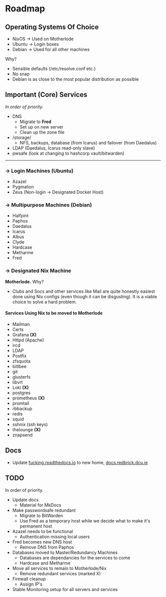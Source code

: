 # Roadmap

## Operating Systems Of Choice

- NixOS -> Used on Motherlode
- Ubuntu -> Login boxes
- Debian -> Used for all other machines

Why?

- Sensible defaults (/etc/resolve.conf etc.)
- No snap
- Debian is as close to the most popular distribution as possible

## Important (Core) Services

_In order of priority._

- DNS
  - Migrate to **Fred**
  - Set up on new server
  - Clean up the zone file
- /storage/
  - NFS, backups, database (from Icarus) and failover (from Daedalus)
- LDAP (Daedalus, Icarus read-only slave)
- pwsafe (look at changing to hashcorp vault/bitwarden)

---

### -> Login Machines (Ubuntu)

- Azazel
- Pygmalion
- Zeus (Non-login -> Designated Docker Host)

### -> Multipurpose Machines (Debian)

- Halfpint
- Paphos
- Daedalus
- Icarus
- Albus
- Clyde
- Hardcase
- Metharme
- Fred

### -> Designated Nix Machine

**Motherlode.**
Why?

- Clubs and Socs and other services like Mail are quite honestly easiest done using Nix configs (even though it can be disgusting). It is a viable choice to solve a hard problem.

#### Services Using Nix to be moved to Motherlode

- Mailman
- Certs
- Grafana **(X)**
- Httpd (Apache)
- ircd
- LDAP
- Postfix
- zfsquota
- bitlbee
- git
- glusterfs
- libvrt
- Loki **(X)**
- postgres
- prometheus **(X)**
- promtail
- rbbackup
- redis
- squid
- sshnix (ssh keys)
- thelounge **(X)**
- znapsend

## Docs

- Update [fucking.readthedocs.io](https://fucking.readthedocs.io) to new home, [docs.redbrick.dcu.ie](https://docs.redbrick.dcu.ie)

## TODO

In order of priority.

- Update docs
  - Material for MkDocs
- Make passwordsafe redundant
  - Migrate to BitWarden
  - Use Fred as a temporary host while we decide what to make it's permanent host
- Azazel needs to be functional
  - Authentication missing local users
- Fred becomes new DNS host
  - Remove DNS from Paphos
- Databases moved to Master/Redundancy Machines
  - Databases are dependancies for the services to come
  - Hardcase and Metharme
- Move all services to remain to Motherlode/Nix
  - Remove redundant services (marked X)
- Firewall cleanup
  - Assign IP's
- Stable Monitoring setup for all servers and services
